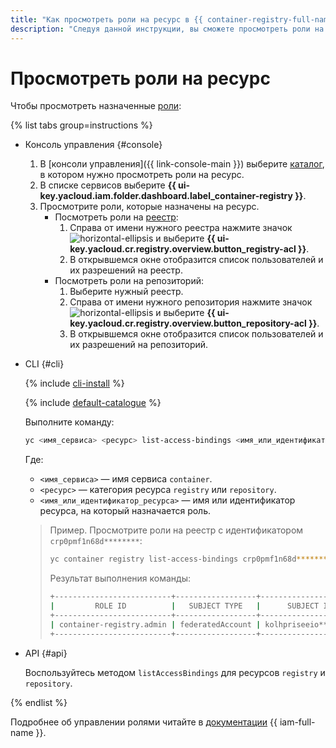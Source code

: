 ```yaml
---
title: "Как просмотреть роли на ресурс в {{ container-registry-full-name }}"
description: "Следуя данной инструкции, вы сможете просмотреть роли на ресурс." 
---
```


# Просмотреть роли на ресурс

Чтобы просмотреть назначенные [роли](../../../iam/concepts/access-control/roles.md):

{% list tabs group=instructions %}

- Консоль управления {#console}

  1. В [консоли управления]({{ link-console-main }}) выберите [каталог](../../../resource-manager/concepts/resources-hierarchy.md#folder), в котором нужно просмотреть роли на ресурс.
  1. В списке сервисов выберите **{{ ui-key.yacloud.iam.folder.dashboard.label_container-registry }}**.
  1. Просмотрите роли, которые назначены на ресурс.
     * Посмотреть роли на [реестр](../../concepts/registry.md):
       1. Справа от имени нужного реестра нажмите значок ![horizontal-ellipsis](../../../_assets/console-icons/ellipsis.svg) и выберите **{{ ui-key.yacloud.cr.registry.overview.button_registry-acl }}**.
       1. В открывшемся окне отобразится список пользователей и их разрешений на реестр.
     * Посмотреть роли на репозиторий:
       1. Выберите нужный реестр.
       1. Справа от имени нужного репозитория нажмите значок ![horizontal-ellipsis](../../../_assets/console-icons/ellipsis.svg) и выберите **{{ ui-key.yacloud.cr.registry.overview.button_repository-acl }}**.
       1. В открывшемся окне отобразится список пользователей и их разрешений на репозиторий.

- CLI {#cli}

  {% include [cli-install](../../../_includes/cli-install.md) %}

  {% include [default-catalogue](../../../_includes/default-catalogue.md) %}

  Выполните команду:

  ```bash
  yc <имя_сервиса> <ресурс> list-access-bindings <имя_или_идентификатор_ресурса>
  ```

  Где:
  * `<имя_сервиса>` — имя сервиса `container`.
  * `<ресурс>` — категория ресурса `registry` или `repository`.
  * `<имя_или_идентификатор_ресурса>` — имя или идентификатор ресурса, на который назначается роль.

  >Пример. Просмотрите роли на реестр с идентификатором `crp0pmf1n68d********`:
  >
  >```bash
  >yc container registry list-access-bindings crp0pmf1n68d********
  >```
  >
  >Результат выполнения команды:
  >
  >```bash
  >+--------------------------+------------------+----------------------+
  >|         ROLE ID          |   SUBJECT TYPE   |      SUBJECT ID      |
  >+--------------------------+------------------+----------------------+
  >| container-registry.admin | federatedAccount | kolhpriseeio******** |
  >+--------------------------+------------------+----------------------+
  >```

- API {#api}

  Воспользуйтесь методом `listAccessBindings` для ресурсов `registry` и `repository`.

{% endlist %}

Подробнее об управлении ролями читайте в [документации](../../../iam/concepts/index.md) {{ iam-full-name }}.